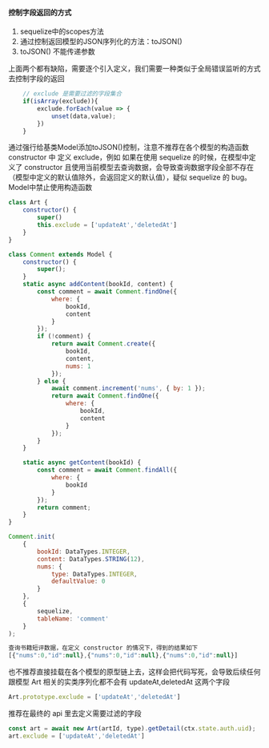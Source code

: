 #### 控制字段返回的方式

1. sequelize中的scopes方法
2. 通过控制返回模型的JSON序列化的方法：toJSON()
3. toJSON() 不能传递参数

上面两个都有缺陷，需要逐个引入定义，我们需要一种类似于全局错误监听的方式去控制字段的返回

```js
    // exclude 是需要过滤的字段集合
    if(isArray(exclude)){
        exclude.forEach(value => {
            unset(data,value);
        })
    }
```

通过强行给基类Model添加toJSON()控制，注意不推荐在各个模型的构造函数 constructor 中 定义 exclude，例如
如果在使用 sequelize 的时候，在模型中定义了 constructor 且使用当前模型去查询数据，会导致查询数据字段全部不存在（模型中定义的默认值除外，会返回定义的默认值），疑似 sequelize 的 bug。Model中禁止使用构造函数

```js
class Art {
    constructor() {
        super()
        this.exclude = ['updateAt','deletedAt']
    }
}

class Comment extends Model {
    constructor() {
        super();
    }
    static async addContent(bookId, content) {
        const comment = await Comment.findOne({
            where: {
                bookId,
                content
            }
        });
        if (!comment) {
            return await Comment.create({
                bookId,
                content,
                nums: 1
            });
        } else {
            await comment.increment('nums', { by: 1 });
            return await Comment.findOne({
                where: {
                    bookId,
                    content
                }
            });
        }
    }

    static async getContent(bookId) {
        const comment = await Comment.findAll({
            where: {
                bookId
            }
        });
        return comment;
    }
}

Comment.init(
    {
        bookId: DataTypes.INTEGER,
        content: DataTypes.STRING(12),
        nums: {
            type: DataTypes.INTEGER,
            defaultValue: 0
        }
    },
    {
        sequelize,
        tableName: 'comment'
    }
);

查询书籍短评数据，在定义 constructor 的情况下，得到的结果如下
[{"nums":0,"id":null},{"nums":0,"id":null},{"nums":0,"id":null}]
```

也不推荐直接挂载在各个模型的原型链上去，这样会把代码写死，会导致后续任何跟模型 Art 相关的实类序列化都不会有 updateAt,deletedAt 这两个字段

```js
Art.prototype.exclude = ['updateAt','deletedAt']
```

推荐在最终的 api 里去定义需要过滤的字段

```js
const art = await new Art(artId, type).getDetail(ctx.state.auth.uid);
art.exclude = ['updateAt','deletedAt']
```